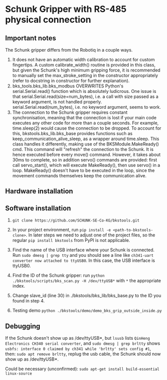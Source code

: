 # Schunk Gripper with RS-485 physical connection

## Important notes

The Schunk gripper differs from the Robotiq in a couple ways.
1. It does not have an automatic width calibration to account for custom fingertips. A custom calibrate_width() routine is provided in this class, but given the Schunk's high minimum gripping force, it is recommended to manually set the max_stroke_setting in the constructor appropriately (refer to docstring in constructor for further explanation).
2. bks_tools.bks_lib.bks_modbus OVERWRITES Python's serial.Serial.read() function which is absolutely ludicrous. One issue is that serial.Serial.read(size=num_bytes), i.e. a call with size passed as a keyword argument, is not handled properly. serial.Serial.read(num_bytes), i.e. no keyword argument, seems to work.
3. The connection to the Schunk gripper requires constant synchronisation, meaning that the connection is lost if your main code executes any other code for more than a couple seconds. For example, time.sleep(2) would cause the connection to be dropped. To account for this, bkstools.bks_lib.bks_base provides functions such as keep_communication_alive_sleep, as a wrapper around time.sleep.
This class handles it differently, making use of the BKSModule.MakeReady() cmd. This command will "refresh" the
connection to the Schunk. It is hence executed before every move() command. However, it takes about 30ms to complete,
so in addition servo() commands are provided: first call servo_start(), which will execute MakeReady(), then use
servo() in a loop. MakeReady() doesn't have to be executed in the loop, since the movement commands themselves
keep the communication alive.

## Hardware installation



## Software installation

1. `git clone https://github.com/SCHUNK-SE-Co-KG/bkstools.git`

2. In your project environment, run `pip install -e <path-to-bkstools-clone>`. In later steps we need to adjust one of the project files, so the regular `pip install bkstools` from PyPI is not applicable.

3. Find the name of the USB interface where your Schunk is connected. Run `sudo dmesg | grep tty` and you should see a line like `ch341-uart converter now attached to ttyUSB0`. In this case, the USB interface is ttyUSB0.

4. Find the ID of the Schunk gripper: run `python ./bkstools/scripts/bks_scan.py -H /dev/ttyUSB*` with `*` the appropriate index.

5. Change slave_id (line 30) in ./bkstools/bks_lib/bks_base.py to the ID you found in step 4.

6. Testing demo `python ./bkstools/demo/demo_bks_grip_outside_inside.py`

## Debugging

If the Schunk doesn't show up as /dev/ttyUSB*, but `lsusb` lists `QinHeng Electronics CH340 serial converter`, and
`sudo dmesg | grep brltty` shows `usbfs: interface 0 claimed by ch341 while 'brltty' sets config #1`, then:
`sudo apt remove brltty`, replug the usb cable, the Schunk should now show up as /dev/ttyUSB*.

Could be necessary (unconfirmed): `sudo apt-get install build-essential linux-source`
